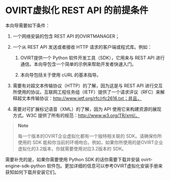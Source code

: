 # OVIRT虚拟化 REST API 的前提条件

本向导需要如下条件：

1.  一个网络安装的包含 REST API 的OVIRTMANAGER；

2.  一个从 REST API 发送或者接收 HTTP 请求的客户端或程式库。例如：

    1.  OVIRT提供一个 Python 软件开发工具（SDK），它用来与 REST API
        进行通信。本向导包含一个简单的示例来帮助开发者快速入门。

    2.  本向导包括关于使用 cURL 的基本指导。

3.  需要有对超文本传输协议（HTTP）的了解，因为这是与 REST API
    进行交互所使用的协议。互联网工程任务组（IETF）提供了一个请求评议（RFC）来解释超文本传输协议：http://www.ietf.org/rfc/rfc2616.txt；并且，

4.  需要对可扩展标记语音（XML）的了解，因为 API
    使用它来构建资源的展现方式。W3C
    提供了所有的规范：http://www.w3.org/TR/xml/。

> **Note**
>
> 每一个版本的OVIRT企业虚拟化都有一个独特相关联的 SDK。请确保你所使用的
> SDK
> 能和你当前的环境吻合。例如，如果你所使用的是OVIRT企业虚拟化的3.2版本，你就需要使用对应3.2版本的
> SDK。

需要补充的是，如果你需要使用 Python SDK 的话你需要下载并安装
ovirt-engine-sdk-python
软件包。更加详细的信息可以参考OVIRT虚拟化安装手册来获知如何下载并安装它们。

